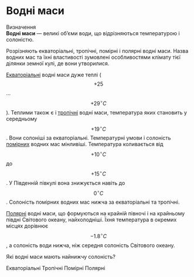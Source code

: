 Водні маси
==========

<div class="eoz-wrap">
<span class="eoz">Визначення</span>
<div class="eoz-text">
<b>Воднi маси</b> — великi об’єми води, що вiдрiзняються температурою i солонiстю.
</div>
</div>

Розрізняють <span class="p1">екваторіальні</span>, <span class="p1">тропічні</span>, <span class="p1">помірні</span> і <span class="p1">полярні</span> водні маси. Назва водних мас та їхні властивості зумовлені особливостями клімату тієї ділянки земної кулі, де вони утворилися. 

<u>Екваторіальні</u> водні маси дуже теплі ($$+25$$ ... $$+29^{\circ}С$$). Теплими також є і
<u>тропічні</u> водні маси, температура яких становить у середньому
$$+19^{\circ}С$$. Вони солоніші за екваторіальні. Температурні умови і
солоність <u>помірних</u> водних мас мінливіші. Температура коливається від
$$+10^{\circ}С$$ до $$+15^{\circ}С$$. У Південній півкулі вона знижується
навіть до $$0^{\circ}С$$. Солоність помірних водних мас нижча за
екваторіальні та тропічні. 

<u>Полярні</u> водні маси, що формуються на
крайній півночі і на крайньому півдні Світового океану, найхолодніші.
Їхня температура в окремих місцях дорівнює $$-1.8 ^{\circ}С$$, а солоність
води нижча, ніж середня солоність Світового океану.

<quiz>
<question>
<p>Які водні маси мають найнижчу солоність?</p>
<answer>Екваторіальні</answer>
<answer>Тропічні</answer>
<answer>Помірні</answer>
<answer correct>Полярні</answer>
</question>
</quiz>
